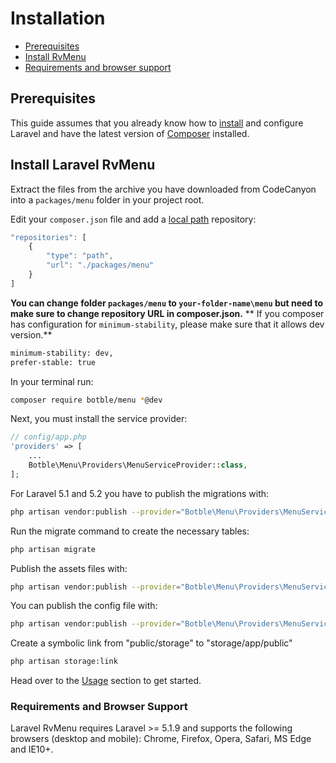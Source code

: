 # Installation

- [Prerequisites](#prerequisites)
- [Install RvMenu](#install-rv-menu)
- [Requirements and browser support](#requirements-and-browser-support)

## Prerequisites

This guide assumes that you already know how to [install](http://laravel.com/docs/5.4/installation) and configure Laravel and have the latest version of [Composer](https://getcomposer.org/) installed.

## Install Laravel RvMenu

Extract the files from the archive you have downloaded from CodeCanyon into a `packages/menu` folder in your project root.

Edit your `composer.json` file and add a [local path](https://getcomposer.org/doc/05-repositories.md#path) repository:

```javascript
"repositories": [
    {
        "type": "path",
        "url": "./packages/menu"
    }
]
```

**You can change folder `packages/menu` to `your-folder-name\menu` but need to make sure to change repository URL in composer.json.**
** If you composer has configuration for `minimum-stability`, please make sure that it allows dev version.**
```bash
minimum-stability: dev,
prefer-stable: true
```


In your terminal run:

```bash
composer require botble/menu *@dev
```

Next, you must install the service provider:

```php
// config/app.php
'providers' => [
    ...
    Botble\Menu\Providers\MenuServiceProvider::class,
];
```

For Laravel 5.1 and 5.2 you have to publish the migrations with:

```bash
php artisan vendor:publish --provider="Botble\Menu\Providers\MenuServiceProvider" --tag=migrations
```

Run the migrate command to create the necessary tables:

```bash
php artisan migrate
```

Publish the assets files with:

```bash
php artisan vendor:publish --provider="Botble\Menu\Providers\MenuServiceProvider" --tag=assets
```

You can publish the config file with:

```bash
php artisan vendor:publish --provider="Botble\Menu\Providers\MenuServiceProvider" --tag=config
```

Create a symbolic link from "public/storage" to "storage/app/public"

```bash
php artisan storage:link
```

Head over to the [Usage](usage.md) section to get started.

### Requirements and Browser Support

Laravel RvMenu requires Laravel >= 5.1.9 and supports the following browsers (desktop and mobile): Chrome, Firefox, Opera, Safari, MS Edge and IE10+.

<style>.docs-content ol { padding-left: 20px; }</style>
